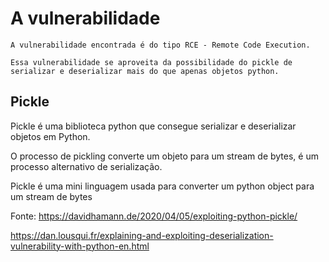 # A vulnerabilidade 

    A vulnerabilidade encontrada é do tipo RCE - Remote Code Execution.

    Essa vulnerabilidade se aproveita da possibilidade do pickle de serializar e deserializar mais do que apenas objetos python.


## Pickle

Pickle é uma biblioteca python que consegue serializar e deserializar objetos em Python. 

O processo de pickling converte um objeto para um stream de bytes, é um processo alternativo de serialização.

Pickle é uma mini linguagem usada para converter um python object para um stream de bytes


Fonte: https://davidhamann.de/2020/04/05/exploiting-python-pickle/

https://dan.lousqui.fr/explaining-and-exploiting-deserialization-vulnerability-with-python-en.html
